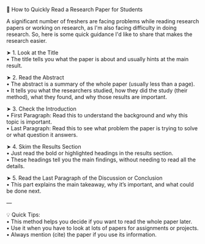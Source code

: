 📘 How to Quickly Read a Research Paper for Students

A significant number of freshers are facing problems while reading research papers or working on research, as I'm also facing difficulty in doing research. So, here is some quick guidance I'd like to share that makes the research easier.

➤ 1. Look at the Title  
• The title tells you what the paper is about and usually hints at the main result.

➤ 2. Read the Abstract  
• The abstract is a summary of the whole paper (usually less than a page).  
• It tells you what the researchers studied, how they did the study (their method), what they found, and why those results are important.

➤ 3. Check the Introduction  
• First Paragraph: Read this to understand the background and why this topic is important.  
• Last Paragraph: Read this to see what problem the paper is trying to solve or what question it answers.

➤ 4. Skim the Results Section  
• Just read the bold or highlighted headings in the results section.  
• These headings tell you the main findings, without needing to read all the details.

➤ 5. Read the Last Paragraph of the Discussion or Conclusion  
• This part explains the main takeaway, why it’s important, and what could be done next.

—

💡 Quick Tips:  
• This method helps you decide if you want to read the whole paper later.  
• Use it when you have to look at lots of papers for assignments or projects.  
• Always mention (cite) the paper if you use its information.
